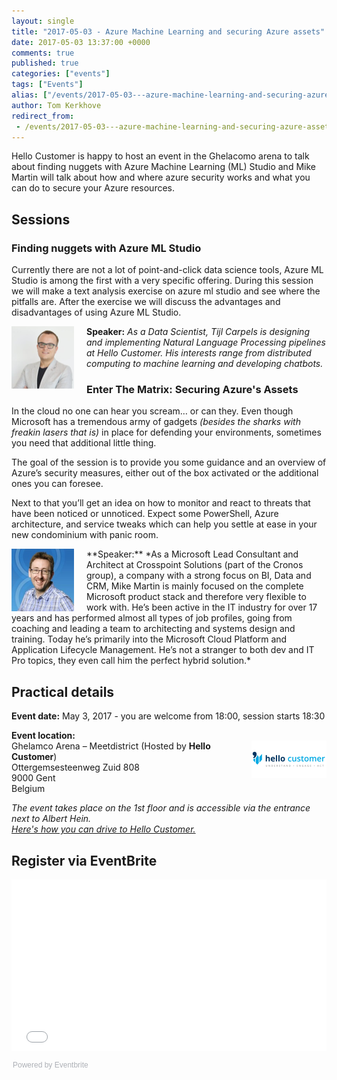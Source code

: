 ```yaml
---
layout: single
title: "2017-05-03 - Azure Machine Learning and securing Azure assets"
date: 2017-05-03 13:37:00 +0000
comments: true
published: true
categories: ["events"]
tags: ["Events"]
alias: ["/events/2017-05-03---azure-machine-learning-and-securing-azure-assets"]
author: Tom Kerkhove
redirect_from:
 - /events/2017-05-03---azure-machine-learning-and-securing-azure-assets.html
---
```


Hello Customer is happy to host an event in the Ghelacomo arena to talk about finding nuggets with Azure Machine Learning (ML) Studio and Mike Martin will talk about how and where azure security works and what you can do to secure your Azure resources.

## Sessions
### Finding nuggets with Azure ML Studio
Currently there are not a lot of point-and-click data science tools, Azure ML Studio is among the first with a very specific offering. During this session we will make a text analysis exercise on azure ml studio and see where the pitfalls are. After the exercise we will discuss the advantages and disadvantages of using Azure ML Studio.

<img src="/assets/media/speakers/tijl-carpels.png" alt="Tijl Carpels" align="left" width="100" height="100" style="margin-right: 20px;">**Speaker:** *As a Data Scientist, Tijl Carpels is designing and implementing Natural Language Processing pipelines at Hello Customer. His interests range from distributed computing to machine learning and developing chatbots.*

### Enter The Matrix: Securing Azure's Assets
In the cloud no one can hear you scream… or can they. Even though Microsoft has a tremendous army of gadgets *(besides the sharks with freakin lasers that is)* in place for defending your environments, sometimes you need that additional little thing.

The goal of the session is to provide you some guidance and an overview of Azure’s security measures, either out of the box activated or the additional ones you can foresee.

Next to that you’ll get an idea on how to monitor and react to threats that have been noticed or unnoticed. Expect some PowerShell, Azure architecture, and service tweaks which can help you settle at ease in your new condominium with panic room.

<img src="/assets/media/speakers/mike-martin.jpg" alt="Mike Martin" align="left" width="100" height="100" style="margin-right: 20px;">
**Speaker:** *As a Microsoft Lead Consultant and Architect at Crosspoint Solutions (part of the Cronos group), a company with a strong focus on BI, Data and CRM, Mike Martin is mainly focused on the complete Microsoft product stack and therefore very flexible to work with. He’s been active in the IT industry for over 17 years and has performed almost all types of job profiles, going from coaching and leading a team to architecting and systems design and training. Today he’s primarily into the Microsoft Cloud Platform and Application Lifecycle Management. He’s not a stranger to both dev and IT Pro topics, they even call him the perfect hybrid solution.*

## Practical details

**Event date:** May 3, 2017 - you are welcome from 18:00, session starts 18:30

**Event location:**<br />
<img width="120" height="60" align="right" alt="" src="/assets/media/sponsors/logo-hello-customer.png">
Ghelamco Arena – Meetdistrict (Hosted by **Hello Customer**)<br/>
Ottergemsesteenweg Zuid 808<br />
9000 Gent<br />
Belgium

*The event takes place on the 1st floor and is accessible via the entrance next to Albert Hein.<br />
[Here's how you can drive to Hello Customer.](../../../../assets/media/documents/driving-to-hello-customer.pdf)*

## Register via EventBrite
<div style="width:100%; text-align:left;"><iframe src="//eventbrite.com/tickets-external?eid=33393322326&ref=etckt" frameborder="0" height="275" width="100%" vspace="0" hspace="0" marginheight="5" marginwidth="5" scrolling="auto" allowtransparency="true"></iframe><div style="font-family:Helvetica, Arial; font-size:12px; padding:10px 0 5px; margin:2px; width:100%; text-align:left;" ><a class="powered-by-eb" style="color: #ADB0B6; text-decoration: none;" target="_blank" href="http://www.eventbrite.com/">Powered by Eventbrite</a></div></div>
